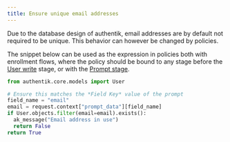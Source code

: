 ```yaml
---
title: Ensure unique email addresses
---
```


Due to the database design of authentik, email addresses are by default not required to be unique. This behavior can however be changed by policies.

The snippet below can be used as the expression in policies both with enrollment flows, where the policy should be bound to any stage before the [User write](../../../add-secure-apps/flows-stages/stages/user_write.md) stage, or with the [Prompt stage](../../../add-secure-apps/flows-stages/stages/prompt/index.md).

```python
from authentik.core.models import User

# Ensure this matches the *Field Key* value of the prompt
field_name = "email"
email = request.context["prompt_data"][field_name]
if User.objects.filter(email=email).exists():
  ak_message("Email address in use")
  return False
return True
```
